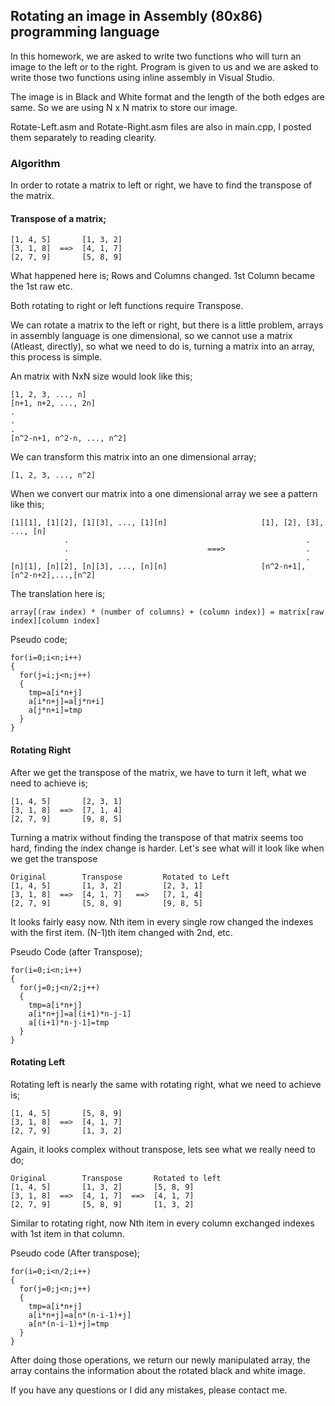 ## Rotating an image in Assembly (80x86) programming language

In this homework, we are asked to write two functions who will turn an image to the left or to the right. Program is given to us and we are asked to write those two functions using inline assembly in Visual Studio.

The image is in Black and White format and the length of the both edges are same. So we are using N x N matrix to store our image.

Rotate-Left.asm and Rotate-Right.asm files are also in main.cpp, I posted them separately to reading clearity.

### Algorithm

In order to rotate a matrix to left or right, we have to find the transpose of the matrix.

#### Transpose of a matrix;

```
[1, 4, 5]       [1, 3, 2]
[3, 1, 8]  ==>  [4, 1, 7]
[2, 7, 9]       [5, 8, 9]
```

What happened here is; Rows and Columns changed. 1st Column became the 1st raw etc.

Both rotating to right or left functions require Transpose.


We can rotate a matrix to the left or right, but there is a little problem, arrays in assembly language is one dimensional, so we cannot use a matrix (Atleast, directly), so what we need to do is, turning a matrix into an array, this process is simple.

An matrix with NxN size would look like this;

```
[1, 2, 3, ..., n]
[n+1, n+2, ..., 2n]
.
.
.
[n^2-n+1, n^2-n, ..., n^2]
```

We can transform this matrix into an one dimensional array;

```
[1, 2, 3, ..., n^2]
```

When we convert our matrix into a one dimensional array we see a pattern like this;

```
[1][1], [1][2], [1][3], ..., [1][n]                     [1], [2], [3], ..., [n]
            .                                                     .
            .                               ===>                  .
            .                                                     .
[n][1], [n][2], [n][3], ..., [n][n]                     [n^2-n+1], [n^2-n+2],...,[n^2]

```

The translation here is;
```
array[(raw index) * (number of columns) + (column index)] = matrix[raw index][column index]
```
Pseudo code;

```
for(i=0;i<n;i++)
{
  for(j=i;j<n;j++)
  {
    tmp=a[i*n+j]
    a[i*n+j]=a[j*n+i]
    a[j*n+i]=tmp
  }
}
```
#### Rotating Right
After we get the transpose of the matrix, we have to turn it left, what we need to achieve is;

```
[1, 4, 5]       [2, 3, 1]
[3, 1, 8]  ==>  [7, 1, 4]
[2, 7, 9]       [9, 8, 5]
```

Turning a matrix without finding the transpose of that matrix seems too hard, finding the index change is harder. Let's see what will it look like when we get the transpose

```
Original        Transpose         Rotated to Left
[1, 4, 5]       [1, 3, 2]         [2, 3, 1]
[3, 1, 8]  ==>  [4, 1, 7]   ==>   [7, 1, 4]
[2, 7, 9]       [5, 8, 9]         [9, 8, 5]
```
It looks fairly easy now. Nth item in every single row changed the indexes with the first item. (N-1)th item changed with 2nd, etc.


Pseudo Code (after Transpose);

```
for(i=0;i<n;i++) 
{
  for(j=0;j<n/2;j++)
  {
    tmp=a[i*n+j]
    a[i*n+j]=a[(i+1)*n-j-1]
    a[(i+1)*n-j-1]=tmp
  }
}
```

#### Rotating Left

Rotating left is nearly the same with rotating right, what we need to achieve is;

```
[1, 4, 5]       [5, 8, 9]
[3, 1, 8]  ==>  [4, 1, 7]
[2, 7, 9]       [1, 3, 2]
```

Again, it looks complex without transpose, lets see what we really need to do;

```
Original        Transpose       Rotated to left
[1, 4, 5]       [1, 3, 2]       [5, 8, 9]
[3, 1, 8]  ==>  [4, 1, 7]  ==>  [4, 1, 7] 
[2, 7, 9]       [5, 8, 9]       [1, 3, 2]
```

Similar to rotating right, now Nth item in every column exchanged indexes with 1st item in that column.

Pseudo code (After transpose);

```
for(i=0;i<n/2;i++)
{
  for(j=0;j<n;j++)
  {
    tmp=a[i*n+j]
    a[i*n+j]=a[n*(n-i-1)+j]
    a[n*(n-i-1)+j]=tmp
  }
}
```
After doing those operations, we return our newly manipulated array, the array contains the information about the rotated black and white image.

If you have any questions or I did any mistakes, please contact me.



